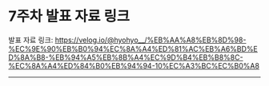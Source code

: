 # 7주차 발표 자료 링크

발표 자료 링크: https://velog.io/@hyohyo__/%EB%AA%A8%EB%8D%98-%EC%9E%90%EB%B0%94%EC%8A%A4%ED%81%AC%EB%A6%BD%ED%8A%B8-%EB%94%A5%EB%8B%A4%EC%9D%B4%EB%B8%8C-%EC%8A%A4%ED%84%B0%EB%94%94-10%EC%A3%BC%EC%B0%A8

---
